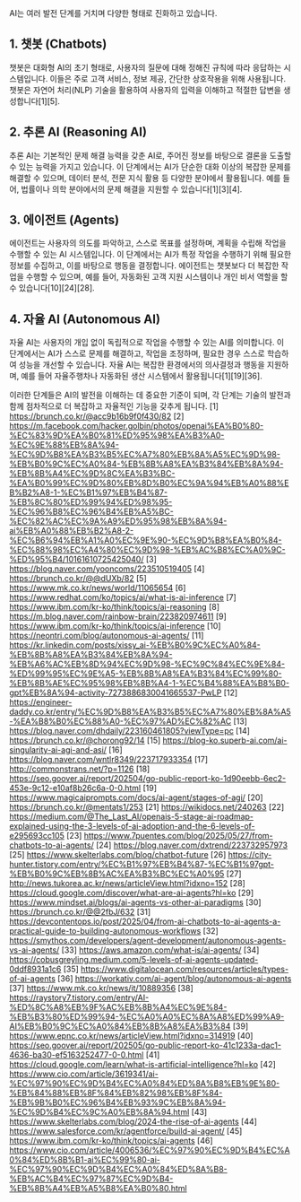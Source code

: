 AI는 여러 발전 단계를 거치며 다양한 형태로 진화하고 있습니다.  

## **1. 챗봇 (Chatbots)**

챗봇은 대화형 AI의 초기 형태로, 사용자의 질문에 대해 정해진 규칙에 따라 응답하는 시스템입니다. 이들은 주로 고객 서비스, 정보 제공, 간단한 상호작용을 위해 사용됩니다. 챗봇은 자연어 처리(NLP) 기술을 활용하여 사용자의 입력을 이해하고 적절한 답변을 생성합니다[1][5].

## **2. 추론 AI (Reasoning AI)**

추론 AI는 기본적인 문제 해결 능력을 갖춘 AI로, 주어진 정보를 바탕으로 결론을 도출할 수 있는 능력을 가지고 있습니다. 이 단계에서는 AI가 단순한 대화 이상의 복잡한 문제를 해결할 수 있으며, 데이터 분석, 전문 지식 활용 등 다양한 분야에서 활용됩니다. 예를 들어, 법률이나 의학 분야에서의 문제 해결을 지원할 수 있습니다[1][3][4].

## **3. 에이전트 (Agents)**

에이전트는 사용자의 의도를 파악하고, 스스로 목표를 설정하며, 계획을 수립해 작업을 수행할 수 있는 AI 시스템입니다. 이 단계에서는 AI가 특정 작업을 수행하기 위해 필요한 정보를 수집하고, 이를 바탕으로 행동을 결정합니다. 에이전트는 챗봇보다 더 복잡한 작업을 수행할 수 있으며, 예를 들어, 자동화된 고객 지원 시스템이나 개인 비서 역할을 할 수 있습니다[10][24][28].

## **4. 자율 AI (Autonomous AI)**

자율 AI는 사용자의 개입 없이 독립적으로 작업을 수행할 수 있는 AI를 의미합니다. 이 단계에서는 AI가 스스로 문제를 해결하고, 작업을 조정하며, 필요한 경우 스스로 학습하여 성능을 개선할 수 있습니다. 자율 AI는 복잡한 환경에서의 의사결정과 행동을 지원하며, 예를 들어 자율주행차나 자동화된 생산 시스템에서 활용됩니다[1][19][36].

이러한 단계들은 AI의 발전을 이해하는 데 중요한 기준이 되며, 각 단계는 기술의 발전과 함께 점차적으로 더 복잡하고 자율적인 기능을 갖추게 됩니다.
[1] https://brunch.co.kr/@acc9b16b9f0f430/82
[2] https://m.facebook.com/hacker.golbin/photos/openai%EA%B0%80-%EC%83%9D%EA%B0%81%ED%95%98%EA%B3%A0-%EC%9E%88%EB%8A%94-%EC%9D%B8%EA%B3%B5%EC%A7%80%EB%8A%A5%EC%9D%98-%EB%B0%9C%EC%A0%84-%EB%8B%A8%EA%B3%84%EB%8A%94-%EB%8B%A4%EC%9D%8C%EA%B3%BC-%EA%B0%99%EC%9D%80%EB%8D%B0%EC%9A%94%EB%A0%88%EB%B2%A8-1-%EC%B1%97%EB%B4%87-%EB%8C%80%ED%99%94%ED%98%95-%EC%96%B8%EC%96%B4%EB%A5%BC-%EC%82%AC%EC%9A%A9%ED%95%98%EB%8A%94-ai%EB%A0%88%EB%B2%A8-2-%EC%B6%94%EB%A1%A0%EC%9E%90-%EC%9D%B8%EA%B0%84-%EC%88%98%EC%A4%80%EC%9D%98-%EB%AC%B8%EC%A0%9C-%ED%95%B4/10161610725425040/
[3] https://blog.naver.com/yooncoms/223510519405
[4] https://brunch.co.kr/@@dUXb/82
[5] https://www.mk.co.kr/news/world/11065654
[6] https://www.redhat.com/ko/topics/ai/what-is-ai-inference
[7] https://www.ibm.com/kr-ko/think/topics/ai-reasoning
[8] https://m.blog.naver.com/rainbow-brain/223820974611
[9] https://www.ibm.com/kr-ko/think/topics/ai-inference
[10] https://neontri.com/blog/autonomous-ai-agents/
[11] https://kr.linkedin.com/posts/xissy_ai-%EB%B0%9C%EC%A0%84-%EB%8B%A8%EA%B3%84%EB%8A%94-%EB%A6%AC%EB%8D%94%EC%9D%98-%EC%9C%84%EC%9E%84-%ED%99%95%EC%9E%A5-%EB%8B%A8%EA%B3%84%EC%99%80-%EB%8B%AE%EC%95%98%EB%8B%A4-1-%EC%B4%88%EA%B8%B0-gpt%EB%8A%94-activity-7273886830041665537-PwLP
[12] https://engineer-daddy.co.kr/entry/%EC%9D%B8%EA%B3%B5%EC%A7%80%EB%8A%A5-%EA%B8%B0%EC%88%A0-%EC%97%AD%EC%82%AC
[13] https://blog.naver.com/dhdaily/223160461805?viewType=pc
[14] https://brunch.co.kr/@chorong92/14
[15] https://blog-ko.superb-ai.com/ai-singularity-ai-agi-and-asi/
[16] https://blog.naver.com/wntlr8349/223717933354
[17] http://commonstrans.net/?p=1126
[18] https://seo.goover.ai/report/202504/go-public-report-ko-1d90eebb-6ec2-453e-9c12-e10af8b26c6a-0-0.html
[19] https://www.magicaiprompts.com/docs/ai-agent/stages-of-agi/
[20] https://brunch.co.kr/@mentats1/253
[21] https://wikidocs.net/240263
[22] https://medium.com/@The_Last_AI/openais-5-stage-ai-roadmap-explained-using-the-3-levels-of-ai-adoption-and-the-6-levels-of-e295693cc105
[23] https://www.7puentes.com/blog/2025/05/27/from-chatbots-to-ai-agents/
[24] https://blog.naver.com/dxtrend/223732957973
[25] https://www.skelterlabs.com/blog/chatbot-future
[26] https://city-hunter.tistory.com/entry/%EC%B1%97%EB%B4%87-%EC%B1%97gpt-%EB%B0%9C%EB%8B%AC%EA%B3%BC%EC%A0%95
[27] http://news.tukorea.ac.kr/news/articleView.html?idxno=152
[28] https://cloud.google.com/discover/what-are-ai-agents?hl=ko
[29] https://www.mindset.ai/blogs/ai-agents-vs-other-ai-paradigms
[30] https://brunch.co.kr/@@2fbJ/632
[31] https://devcontentops.io/post/2025/04/from-ai-chatbots-to-ai-agents-a-practical-guide-to-building-autonomous-workflows
[32] https://smythos.com/developers/agent-development/autonomous-agents-vs-ai-agents/
[33] https://aws.amazon.com/what-is/ai-agents/
[34] https://cobusgreyling.medium.com/5-levels-of-ai-agents-updated-0ddf8931a1c6
[35] https://www.digitalocean.com/resources/articles/types-of-ai-agents
[36] https://workativ.com/ai-agent/blog/autonomous-ai-agents
[37] https://www.mk.co.kr/news/it/10889356
[38] https://raystory7.tistory.com/entry/AI-%ED%8C%A8%EB%9F%AC%EB%8B%A4%EC%9E%84-%EB%B3%80%ED%99%94-%EC%A0%A0%EC%8A%A8%ED%99%A9-AI%EB%B0%9C%EC%A0%84%EB%8B%A8%EA%B3%84
[39] https://www.epnc.co.kr/news/articleView.html?idxno=314919
[40] https://seo.goover.ai/report/202505/go-public-report-ko-41c1233a-dac1-4636-ba30-ef5163252477-0-0.html
[41] https://cloud.google.com/learn/what-is-artificial-intelligence?hl=ko
[42] https://www.cio.com/article/3619341/ai-%EC%97%90%EC%9D%B4%EC%A0%84%ED%8A%B8%EB%9E%80-%EB%84%88%EB%8F%84%EB%82%98%EB%8F%84-%EB%9B%B0%EC%96%B4%EB%93%9C%EB%8A%94-%EC%9D%B4%EC%9C%A0%EB%8A%94.html
[43] https://www.skelterlabs.com/blog/2024-the-rise-of-ai-agents
[44] https://www.salesforce.com/kr/agentforce/build-ai-agent/
[45] https://www.ibm.com/kr-ko/think/topics/ai-agents
[46] https://www.cio.com/article/4006536/%EC%97%90%EC%9D%B4%EC%A0%84%ED%8B%B1-ai%EC%99%80-ai-%EC%97%90%EC%9D%B4%EC%A0%84%ED%8A%B8-%EB%AC%B4%EC%97%87%EC%9D%B4-%EB%8B%A4%EB%A5%B8%EA%B0%80.html
